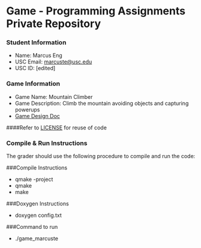 # Game - Programming Assignments Private Repository
### Student Information
  + Name: Marcus Eng
  + USC Email: marcuste@usc.edu
  + USC ID: [edited]

### Game Information
  + Game Name: Mountain Climber
  + Game Description: Climb the mountain avoiding objects and capturing powerups
  + [Game Design Doc](GameDesignDoc.md)

####Refer to [LICENSE](LICENSE) for reuse of code

### Compile & Run Instructions
The grader should use the following procedure to compile and run the code:

###Compile Instructions
  + qmake -project
  + qmake
  + make

###Doxygen Instructions
  + doxygen config.txt

###Command to run
  + ./game_marcuste
